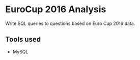 # EuroCup 2016 Analysis


Write SQL queries to questions based on Euro Cup 2016 data.

## Tools used
- MySQL